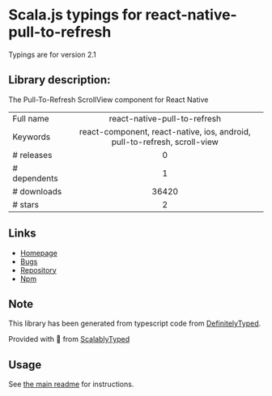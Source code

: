
# Scala.js typings for react-native-pull-to-refresh

Typings are for version 2.1

## Library description:
The Pull-To-Refresh ScrollView component for React Native

|                    |                 |
| ------------------ | :-------------: |
| Full name          | react-native-pull-to-refresh |
| Keywords           | react-component, react-native, ios, android, pull-to-refresh, scroll-view |
| # releases         | 0 |
| # dependents       | 1 |
| # downloads        | 36420 |
| # stars            | 2 |

## Links
- [Homepage](https://github.com/moschan/react-native-pull-to-refresh#readme)
- [Bugs](https://github.com/moschan/react-native-pull-to-refresh/issues)
- [Repository](https://github.com/moschan/react-native-pull-to-refresh)
- [Npm](https://www.npmjs.com/package/react-native-pull-to-refresh)
    


## Note
This library has been generated from typescript code from [DefinitelyTyped](https://definitelytyped.org).

Provided with :purple_heart: from [ScalablyTyped](https://github.com/oyvindberg/ScalablyTyped)

## Usage
See [the main readme](../../readme.md) for instructions.


